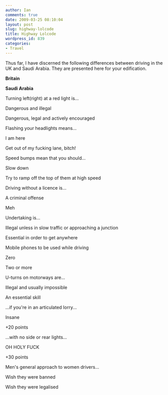 ```yaml
---
author: Ian
comments: true
date: 2009-03-25 08:10:04
layout: post
slug: highway-lolcode
title: Highway Lolcode
wordpress_id: 839
categories:
- Travel
---
```


Thus far, I have discerned the following differences between driving in the UK and Saudi Arabia.  They are presented here for your edification.

**Britain**

**Saudi Arabia**

Turning left(right) at a red light is...

Dangerous and illegal

Dangerous, legal and actively encouraged

Flashing your headlights means...

I am here

Get out of my fucking lane, bitch!

Speed bumps mean that you should...

Slow down

Try to ramp off the top of them at high speed

Driving without a licence is...

A criminal offense

Meh

Undertaking is...

Illegal unless in slow traffic or approaching a junction

Essential in order to get anywhere

Mobile phones to be used while driving

Zero

Two or more

U-turns on motorways are...

Illegal and usually impossible

An essential skill

...if you're in an articulated lorry...

Insane

+20 points

...with no side or rear lights...

OH HOLY FUCK

+30 points

Men's general approach to women drivers...

Wish they were banned

Wish they were legalised


